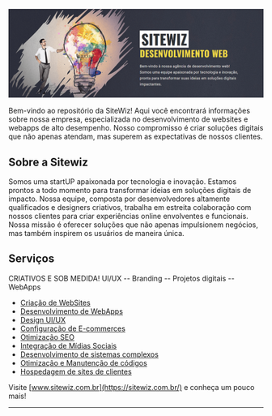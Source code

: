 ![SiteWiz StartUP](https://github.com/SiteWiz/.github/blob/main/images/sitewiz.png)


Bem-vindo ao repositório da SiteWiz! Aqui você encontrará informações sobre nossa empresa, especializada no desenvolvimento de websites e webapps de alto desempenho. Nosso compromisso é criar soluções digitais que não apenas atendam, mas superem as expectativas de nossos clientes.

## Sobre a Sitewiz
Somos uma startUP apaixonada por tecnologia e inovação. Estamos prontos a todo momento para transformar ideias em soluções digitais de impacto. Nossa equipe, composta por desenvolvedores altamente qualificados e designers criativos, trabalha em estreita colaboração com nossos clientes para criar experiências online envolventes e funcionais. Nossa missão é oferecer soluções que não apenas impulsionem negócios, mas também inspirem os usuários de maneira única.

## Serviços
CRIATIVOS E SOB MEDIDA!
UI/UX -- Branding -- Projetos digitais -- WebApps

* [Criação de WebSites](https://sitewiz.com.br/#servicos)
* [Desenvolvimento de WebApps](https://sitewiz.com.br/#servicos)
* [Design UI/UX](https://sitewiz.com.br/#servicos)
* [Configuração de E-commerces](https://sitewiz.com.br/#servicos)
* [Otimização SEO](https://sitewiz.com.br/#servicos)
* [Integração de Mídias Sociais](https://sitewiz.com.br/#servicos)
* [Desenvolvimento de sistemas complexos](https://sitewiz.com.br/#servicos)
* [Otimização e Manutenção de códigos](https://sitewiz.com.br/#servicos)
* [Hospedagem de sites de clientes](https://sitewiz.com.br/#servicos)

Visite [www.sitewiz.com.br](https://sitewiz.com.br/) e conheça um pouco mais!

----
